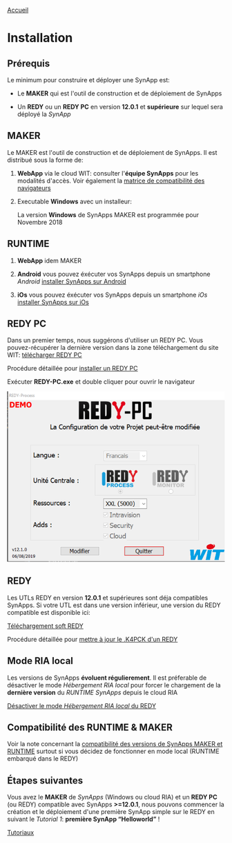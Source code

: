[Accueil](./)

# Installation

## Prérequis

Le minimum pour construire et déployer une SynApp est:

* Le **MAKER** qui est l'outil de construction et de déploiement de SynApps

* Un **REDY** ou un **REDY PC** en version **12.0.1** et **supérieure** sur lequel sera déployé la *SynApp*

## MAKER

Le MAKER est l'outil de construction et de déploiement de SynApps. Il est distribué sous la forme de:

1. **WebApp** via le cloud WIT: consulter l'**équipe SynApps** pour les modalités d'accès. Voir également la [matrice de compatibilité des navigateurs](browers.md)

2. Executable **Windows** avec un installeur:

    La version **Windows** de SynApps MAKER est programmée pour Novembre 2018

## RUNTIME

1. **WebApp** idem MAKER

2. **Android** vous pouvez éxécuter vos SynApps depuis un smartphone _Android_ [installer SynApps sur Android](install/android.md)

3. **iOs** vous pouvez éxécuter vos SynApps depuis un smartphone _iOs_ [installer SynApps sur iOs](install/ios.md)

## REDY PC

Dans un premier temps, nous suggérons d'utiliser un REDY PC. Vous pouvez-récupérer la dernière version dans la zone téléchargement du site WIT:
[télécharger REDY PC](https://www.wit.fr/telechargement-par-produits/download-info/redy-pc-logiciel/)

Procédure détaillée pour [installer un REDY PC](redy/install.md)

Exécuter **REDY-PC.exe** et double cliquer pour ouvrir le navigateur

![REDY PC](assets/redyPCexe.png)

## REDY

Les UTLs REDY en version **12.0.1** et supérieures sont déja compatibles SynApps. Si votre UTL est dans une version inférieur, une version du REDY compatible est disponible ici:

[Téléchargement soft REDY](https://www.wit.fr/telechargement-par-produits/download-tag/redy,logiciel/)

Procédure détaillée pour [mettre à jour le .K4PCK d'un REDY](redy/install.md)

## Mode RIA local

Les versions de SynApps **évoluent régulierement**. Il est préferable de désactiver le mode *Hébergement RIA local* pour forcer le chargement de la **dernière version** du *RUNTIME SynApps* depuis le cloud RIA

[Désactiver le mode *Hébergement RIA local* du REDY](redy/configure.md)

## Compatibilité des RUNTIME & MAKER

Voir la note concernant la [compatibilité des versions de SynApps MAKER et RUNTIME](versions.md) surtout si vous décidez de fonctionner en mode local (RUNTIME embarqué dans le REDY)

## Étapes suivantes

Vous avez le **MAKER** de *SynApps* (Windows ou cloud RIA) et un **REDY PC** (ou REDY) compatible avec SynApps **>=12.0.1**, nous pouvons commencer la création et le déploiement d'une première SynApp simple sur le REDY en suivant le _Tutorial 1_: **première SynApp “Helloworld”** !

[Tutoriaux](tutos/index.md)